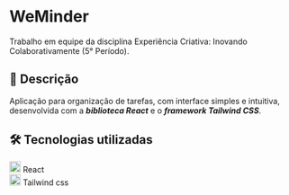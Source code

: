 # WeMinder
Trabalho em equipe da disciplina Experiência Criativa: Inovando Colaborativamente (5° Período).

## :bookmark_tabs:	Descrição
Aplicação para organização de tarefas, com interface simples e intuitiva, desenvolvida com a **_biblioteca React_** e o **_framework Tailwind CSS_**.

## :hammer_and_wrench: Tecnologias utilizadas
<img src="https://img.icons8.com/?size=100&id=asWSSTBrDlTW&format=png&color=000000" width="20"/> React  
<img src="https://img.icons8.com/?size=100&id=4PiNHtUJVbLs&format=png&color=000000" width="20"/> Tailwind css

